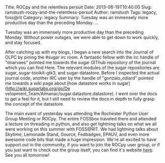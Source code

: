 Title: ROCpy and the relentless persuit
Date: 2013-06-19T10:40:00
Slug: ramstush-rocpy-and-the-relentless-persuit
Author: ramstush
Tags: legacy, foss@rit
Category: legacy
Summary: Tuesday was an immensely more productive day than the preceding Monday. ... 

Tuesday was an immensely more productive day than the preceding Monday.
Without power outages, we were able to get down to work quickly, and stay
focused.

After catching up with my blogs, I began a new search into the Journal of OLPC
by pining the #sugar irc room. A fantastic fellow with the irc handle of
"dnarvaes" pointed me towards the sugar GIThub repository of the journal which
you can find Here. The relevant modules of the sugar repositories are sugar,
sugar-toolkit-gtk3, and sugar-datastore. Before I inspected the actual journal
code, another IRC user by the handle of "gonzalo_odiard" pointed me towards a
wiki page about [how datastore works in sugar](http://wiki.sugarlabs.org/go/De
velopment_Team/Almanac/sugar.datastore.datastore). I went over the docs to get
a feel for it, but I still need to review the docs in depth to fully grasp the
concept of the datastore.

The main event of yesterday was attending the Rochester Python User Group
Meeting or ROCpy. The entire FOSSbox traveled there and attended a lecture on
threading in python, and also get lightning talks on what we all were working
on this summer with FOSS@RIT. We had lightning talks about Skytime, Lemonade
Stand, Gource, Fedbadges, EPAUV, and even more awesome code bits that made a
huge impression. We're all excited to have support out in the community, if
you want to join the ROCpy user group, or if you just want to check out the
group itself, you can find it's website [here](http://www.rocpy.org/). See you
all tomorrow!

